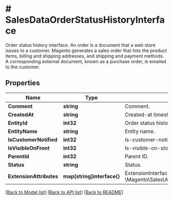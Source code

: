 # # SalesDataOrderStatusHistoryInterface
Order status history interface. An order is a document that a web store issues to a customer. Magento generates a sales order that lists the product items, billing and shipping addresses, and shipping and payment methods. A corresponding external document, known as a purchase order, is emailed to the customer.

## Properties 


Name | Type | Description | Notes
------------ | ------------- | ------------- | -------------
**Comment**| **string** | Comment.  |
**CreatedAt**| **string** | Created-at timestamp.  | [optional]
**EntityId**| **int32** | Order status history ID.  | [optional]
**EntityName**| **string** | Entity name.  | [optional]
**IsCustomerNotified**| **int32** | Is-customer-notified flag value.  |
**IsVisibleOnFront**| **int32** | Is-visible-on-storefront flag value.  |
**ParentId**| **int32** | Parent ID.  |
**Status**| **string** | Status.  | [optional]
**ExtensionAttributes**| **map[string]interface{}** | ExtensionInterface class for @see \\Magento\\Sales\\Api\\Data\\OrderStatusHistoryInterface  | [optional]


[[Back to Model list]](../../README.md#models) [[Back to API list]](../../README.md#endpoints) [[Back to README]](../../README.md)

